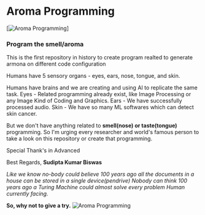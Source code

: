 # Aroma Programming

[![Aroma Programming](https://github.githubassets.com/assets/GitHub-Mark-ea2971cee799.png)]

### Program the smell/aroma
This is the first repository in history to create program realted to generate armona on different code configuration

Humans have 5 sensory organs - eyes, ears, nose, tongue, and skin.

Humans have brains and we are creating and using AI to replicate the same task.
Eyes - Related programming already exist, like Image Processing or any Image Kind of Coding and Graphics.
Ears - We have successfully processed audio.
Skin - We have so many ML softwares which can detect skin cancer.

But we don't have anything related to **smell(nose) or taste(tongue)** programming.
So I'm urging every researcher and world's famous person to take a look on this repository or create that programming.

Special Thank's in Advanced

Best Regards,
**Sudipta Kumar Biswas**

*Like we know no-body could believe 100 years ago all the documents in a house can be stored in a single device(pendrive)*
*Nobody can think 100 years ago a Turing Machine could almost solve every problem Human currently facing.*

**So, why not to give a try.**
![Aroma Programming](https://www.google.com/url?sa=i&url=https%3A%2F%2Funsplash.com%2Fs%2Fphotos%2Fsmell&psig=AOvVaw0FgJpDVDKCwjihQtQhHth-&ust=1702693380995000&source=images&cd=vfe&ved=0CBIQjRxqFwoTCODOt6OxkIMDFQAAAAAdAAAAABAE)
